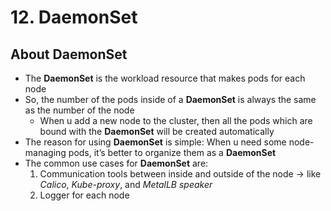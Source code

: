 # 12. DaemonSet

## About DaemonSet

- The **DaemonSet** is the workload resource that makes pods for each node
- So, the number of the pods inside of a **DaemonSet** is always the same as the number of the node
    - When u add a new node to the cluster, then all the pods which are bound with the **DaemonSet** will be created automatically
- The reason for using **DaemonSet** is simple: When u need some node-managing pods, it’s better to organize them as a **DaemonSet**
- The common use cases for **DaemonSet** are:
    1. Communication tools between inside and outside of the node → like *Calico*, *Kube-proxy*, and *MetalLB speaker*
    2. Logger for each node